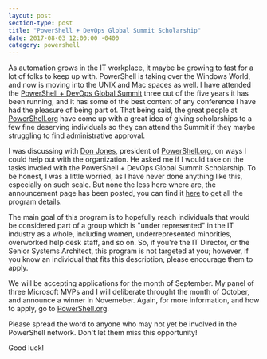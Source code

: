 ```yaml
---
layout: post
section-type: post
title: "PowerShell + DevOps Global Summit Scholarship"
date: 2017-08-03 12:00:00 -0400
category: powershell
---
```


As automation grows in the IT workplace, it maybe be growing to fast for a lot of folks to keep up with.  PowerShell is taking over the Windows World, and now is moving into the UNIX and Mac spaces as well.  I have attended the [PowerShell + DevOps Global Summit](http://powershellsummit.org/) three out of the five years it has been running, and it has some of the best content of any conference I have had the pleasure of being part of.  That being said, the great people at [PowerShell.org](https://powershell.org) have come up with a great idea of giving scholarships to a few fine deserving individuals so they can attend the Summit if they maybe struggling to find administrative approval.

I was discussing with [Don Jones](https://donjones.com/), president of [PowerShell.org](https://powershell.org), on ways I could help out with the organization.  He asked me if I would take on the tasks involed with the PowerShell + DevOps Global Summit Scholarship.  To be honest, I was a little worried, as I have never done anything like this, especially on such scale.  But none the less here where are, the announcement page has been posted, you can find it [here](https://powershell.org/2017/08/01/powershell-devops-global-summit-scholarship-program/) to get all the program details.

The main goal of this program is to hopefully reach individuals that would be considered part of a group which is "under represented" in the IT industry as a whole, including women, underrepresented minorities, overworked help desk staff, and so on. So, if you're the IT Director, or the Senior Systems Architect, this program is not targeted at you; however, if you know an individual that fits this description, please encourage them to apply.

We will be accepting applications for the month of September.  My panel of three Microsoft MVPs and I will deliberate throught the month of October, and announce a winner in Novemeber.  Again, for more information, and how to apply, go to [PowerShell.org](https://powershell.org/2017/08/01/powershell-devops-global-summit-scholarship-program/).

Please spread the word to anyone who may not yet be involved in the PowerShell network.  Don't let them miss this opportunity!

Good luck!
